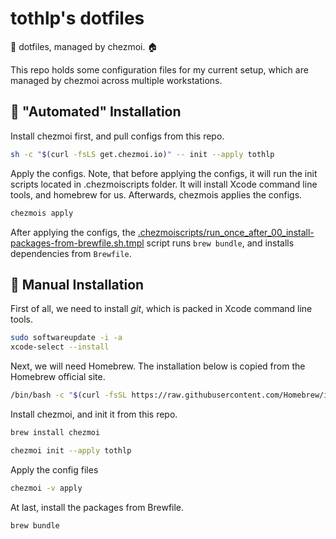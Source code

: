 # tothlp's dotfiles
:seedling: dotfiles, managed by chezmoi. :house:

This repo holds some configuration files for my current setup, which are managed by chezmoi across multiple workstations.

## :wrench: "Automated" Installation

Install chezmoi first, and pull configs from this repo.

```bash
sh -c "$(curl -fsLS get.chezmoi.io)" -- init --apply tothlp
```

Apply the configs. Note, that before applying the configs, it will run the init scripts located in .chezmoiscripts folder. It will install Xcode command line tools, and homebrew for us. Afterwards, chezmois applies the configs.

```bash
chezmois apply
```

After applying the configs, the [.chezmoiscripts/run_once_after_00_install-packages-from-brewfile.sh.tmpl](.chezmoiscripts/run_once_after_00_install-packages-from-brewfile.sh.tmpl) script runs `brew bundle`, and installs dependencies from `Brewfile`.

## :wrench: Manual Installation

First of all, we need to install *git*, which is packed in Xcode command line tools.

```bash
sudo softwareupdate -i -a
xcode-select --install
```

Next, we will need Homebrew. The installation below is copied from the Homebrew official site.

```bash
/bin/bash -c "$(curl -fsSL https://raw.githubusercontent.com/Homebrew/install/HEAD/install.sh)"
```

Install chezmoi, and init it from this repo.

```bash
brew install chezmoi
```

```bash
chezmoi init --apply tothlp
```

Apply the config files

```bash
chezmoi -v apply
```

At last, install the packages from Brewfile.

```bash
brew bundle
```




